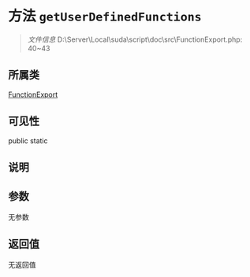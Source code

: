 # 方法 `getUserDefinedFunctions`

> *文件信息* D:\Server\Local\suda\script\doc\src\FunctionExport.php: 40~43

## 所属类 

[FunctionExport](../FunctionExport.md)

## 可见性

 public static

## 说明



## 参数


无参数


## 返回值

无返回值
